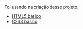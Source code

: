 Foi usando na criação desse projeto. 

* [HTML5 básico](https://www.w3schools.com/html/)
* [CSS3 básico](https://developer.mozilla.org/pt-BR/docs/Web/CSS)


